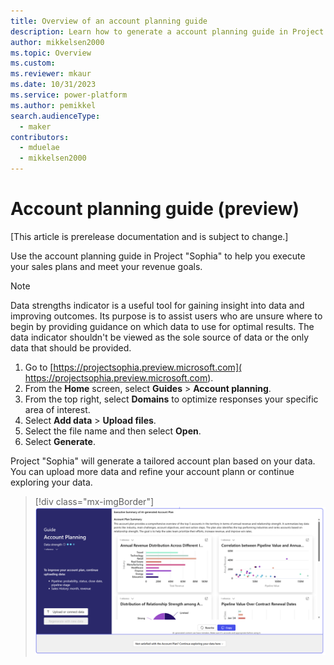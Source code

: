 ```yaml
---
title: Overview of an account planning guide
description: Learn how to generate a account planning guide in Project “Sophia”.
author: mikkelsen2000
ms.topic: Overview
ms.custom: 
ms.reviewer: mkaur
ms.date: 10/31/2023
ms.service: power-platform
ms.author: pemikkel
search.audienceType:
  - maker
contributors:
  - mduelae
  - mikkelsen2000
---
```


# Account planning guide (preview)

[This article is prerelease documentation and is subject to change.]

Use the account planning guide in Project "Sophia" to help you execute your sales plans and meet your revenue goals.

> [!NOTE]
> Data strengths indicator is a useful tool for gaining insight into data and improving outcomes. Its purpose is to assist users who are unsure where to begin by providing guidance on which data to use for optimal results. The data indicator shouldn't be viewed as the sole source of data or the only data that should be provided.

1. Go to [https://projectsophia.preview.microsoft.com]( https://projectsophia.preview.microsoft.com).
1. From the **Home** screen, select **Guides** > **Account planning**.
1. From the top right, select **Domains** to optimize responses your specific area of interest.
1. Select **Add data** > **Upload files**.
1. Select the file name and then select **Open**.
1. Select **Generate**.

Project "Sophia" will generate a tailored account plan based on your data. You can upload more data and refine your account plann or continue exploring your data.

> [!div class="mx-imgBorder"]
> ![Accounting planning guide.](media/account-plan.png)
